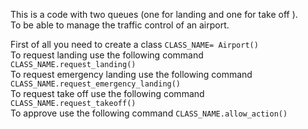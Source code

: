This is a code with two queues (one for landing and one for take off ).</br>
To be able to manage the traffic control of an airport. </br>

First of all you need to create a class ```CLASS_NAME= Airport()```</br>
To request landing use the following command ```CLASS_NAME.request_landing()``` </br>
To request emergency landing use the following command ```CLASS_NAME.request_emergency_landing()``` </br>
To request take off use the following command ```CLASS_NAME.request_takeoff()``` </br>
To approve use the following command ```CLASS_NAME.allow_action()``` </br>
